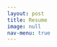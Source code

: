 ```yaml
---
layout: post
title: Resume
image: null
nav-menu: true
---
```


<object data="assets/pdfs/resume.pdf" width="1000" height="1000" type="application/pdf"></object>